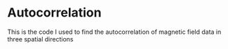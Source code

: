 # Autocorrelation
This is the code I used to find the autocorrelation of magnetic field data in three spatial directions
